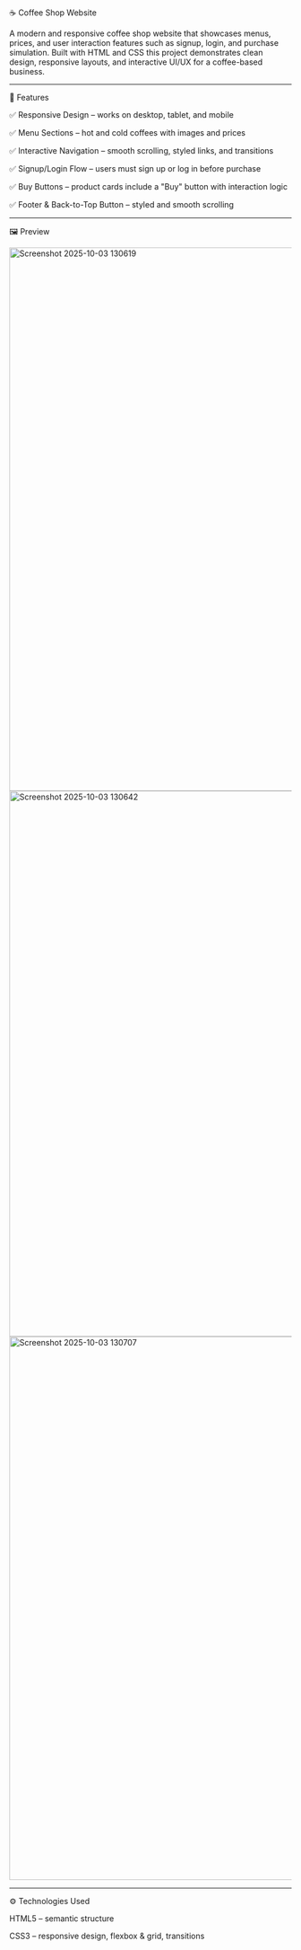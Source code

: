 ☕ Coffee Shop Website

A modern and responsive coffee shop website that showcases menus, prices, and user interaction features such as signup, login, and purchase simulation.
Built with HTML and CSS this project demonstrates clean design, responsive layouts, and interactive UI/UX for a coffee-based business.

----------------------------------------------------------------------------------------------------------------------------------------------------------
📌 Features

✅ Responsive Design – works on desktop, tablet, and mobile

✅ Menu Sections – hot and cold coffees with images and prices

✅ Interactive Navigation – smooth scrolling, styled links, and transitions

✅ Signup/Login Flow – users must sign up or log in before purchase

✅ Buy Buttons – product cards include a "Buy" button with interaction logic

✅ Footer & Back-to-Top Button – styled and smooth scrolling

----------------------------------------------------------------------------------------------------------------------------------------------------------

🖼️ Preview

<img width="1814" height="968" alt="Screenshot 2025-10-03 130619" src="https://github.com/user-attachments/assets/d59ffb97-2fbb-43f7-8e25-ddf52d50ad08" />

<img width="1893" height="972" alt="Screenshot 2025-10-03 130642" src="https://github.com/user-attachments/assets/c9e41ce6-de03-4ad1-beaf-5ed77c4f3367" />

<img width="1837" height="968" alt="Screenshot 2025-10-03 130707" src="https://github.com/user-attachments/assets/7f4364a1-bb01-4703-89c9-4b716a9162b1" />

----------------------------------------------------------------------------------------------------------------------------------------------------------
⚙️ Technologies Used

HTML5 – semantic structure

CSS3 – responsive design, flexbox & grid, transitions
